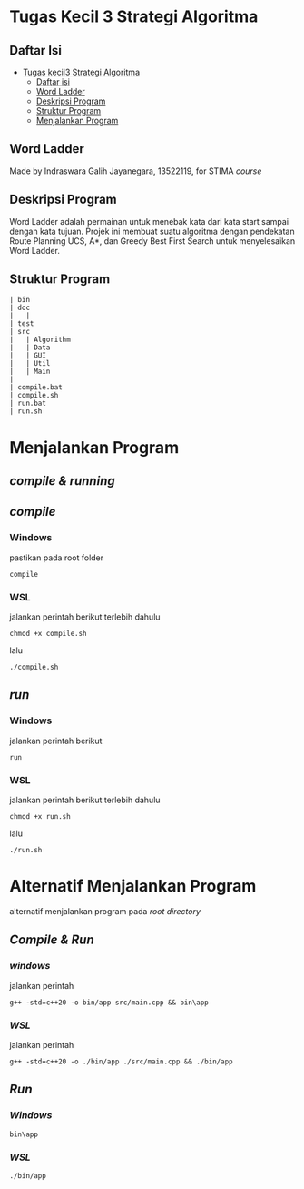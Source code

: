 # Tugas Kecil 3 Strategi Algoritma 

## Daftar Isi 
- [Tugas kecil3 Strategi Algoritma](#tugas-kecil-3-strategi-algoritma)
    - [Daftar isi](#daftar-isi)
    - [Word Ladder](#word-ladder)
    - [Deskripsi Program](#deskripsi-program)
    - [Struktur Program](#struktur-program)
    - [Menjalankan Program](#menjalankan-program)

## Word Ladder
Made by Indraswara Galih Jayanegara, 13522119, for STIMA *course*

## Deskripsi Program
Word Ladder adalah permainan untuk menebak kata dari kata start sampai dengan kata tujuan. 
Projek ini membuat suatu algoritma dengan pendekatan Route Planning UCS, A*, dan Greedy Best First Search untuk menyelesaikan Word Ladder. 


## Struktur Program
```
| bin
| doc
|   |
| test
| src
|   | Algorithm 
|   | Data
|   | GUI
|   | Util
|   | Main
|
| compile.bat
| compile.sh
| run.bat
| run.sh

```
# Menjalankan Program 

## *compile & running*

## *compile* 

### Windows
pastikan pada root folder
```
compile
```
### WSL
jalankan perintah berikut terlebih dahulu
```
chmod +x compile.sh
```
lalu
```
./compile.sh
```
## *run*
### Windows
jalankan perintah berikut
```
run
```
### WSL
jalankan perintah berikut terlebih dahulu
```
chmod +x run.sh
```
lalu
```
./run.sh
```

# Alternatif Menjalankan Program
alternatif menjalankan program pada *root directory*

## *Compile & Run*

### *windows*
jalankan perintah 
```
g++ -std=c++20 -o bin/app src/main.cpp && bin\app
```

### *WSL*
jalankan perintah 
```
g++ -std=c++20 -o ./bin/app ./src/main.cpp && ./bin/app
```

## *Run*
### *Windows*
```
bin\app
```
### *WSL*
```
./bin/app
```